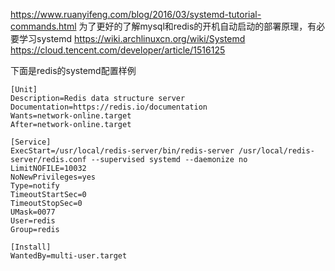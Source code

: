 https://www.ruanyifeng.com/blog/2016/03/systemd-tutorial-commands.html
为了更好的了解mysql和redis的开机自动启动的部署原理，有必要学习systemd
https://wiki.archlinuxcn.org/wiki/Systemd
https://cloud.tencent.com/developer/article/1516125

下面是redis的systemd配置样例
```service
[Unit]
Description=Redis data structure server
Documentation=https://redis.io/documentation
Wants=network-online.target
After=network-online.target

[Service]
ExecStart=/usr/local/redis-server/bin/redis-server /usr/local/redis-server/redis.conf --supervised systemd --daemonize no
LimitNOFILE=10032
NoNewPrivileges=yes
Type=notify
TimeoutStartSec=0
TimeoutStopSec=0
UMask=0077
User=redis
Group=redis

[Install]
WantedBy=multi-user.target
```

